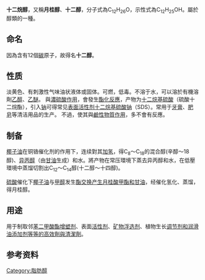**十二烷醇**，又稱**月桂醇**、**十二醇**，分子式為C<sub>12</sub>H<sub>26</sub>O，示性式為C<sub>12</sub>H<sub>25</sub>OH。屬於醇類的一種。

## 命名

因為含有12個[碳](../Page/碳.md "wikilink")原子，故得名**十二醇**。

## 性质

淡黄色、有刺激性气味油状液体或固体。可燃，低毒。不溶于水，可以溶於有機溶劑[乙醇](../Page/乙醇.md "wikilink")、[乙醚](../Page/乙醚.md "wikilink")。 與[濃硫酸作用](https://zh.wikipedia.org/wiki/濃硫酸 "wikilink")，會發生[酯化反應](https://zh.wikipedia.org/wiki/酯化反應 "wikilink")，产物为[十二烷基硫酸](https://zh.wikipedia.org/wiki/十二烷基硫酸 "wikilink")（硫酸十二烷酯），引入[钠](../Page/钠.md "wikilink")可得常见[表面活性剂](../Page/表面活性剂.md "wikilink")[十二烷基硫酸钠](../Page/十二烷基硫酸钠.md "wikilink")（SDS）。常用于[牙膏](https://zh.wikipedia.org/wiki/牙膏 "wikilink")、[肥皂](../Page/肥皂.md "wikilink")等清洁用品的生产。 不過，使其與[鹼性物質作用](https://zh.wikipedia.org/wiki/鹼性 "wikilink")，多不會有反應。

## 制备

[椰子油](../Page/椰子油.md "wikilink")在铜铬催化剂的作用下，连续對其[加氢](https://zh.wikipedia.org/wiki/加氢 "wikilink")，得C<sub>8</sub>～C<sub>18</sub>的混合醇(辛醇～18醇)、[异丙醇](https://zh.wikipedia.org/wiki/异丙醇 "wikilink")（由[甘油](../Page/甘油.md "wikilink")生成）和水。將产物在常压環境下蒸去异丙醇和水，在低壓環境中蒸馏切割出C<sub>12</sub>～C<sub>14</sub>醇(十二醇～十四醇)。

[硫酸](../Page/硫酸.md "wikilink")催化下[椰子油](../Page/椰子油.md "wikilink")与[甲醇](../Page/甲醇.md "wikilink")发生[酯交换产生](https://zh.wikipedia.org/wiki/酯交换 "wikilink")[月桂酸甲酯和](https://zh.wikipedia.org/wiki/月桂酸甲酯 "wikilink")[甘油](../Page/甘油.md "wikilink")，经催化氢化、蒸馏，得月桂醇。

## 用途

用于制取邻[苯二甲酸酯增塑剂](https://zh.wikipedia.org/wiki/苯二甲酸酯 "wikilink")、表面[活性剂](https://zh.wikipedia.org/wiki/活性剂 "wikilink")、[矿物浮选剂](https://zh.wikipedia.org/wiki/矿物 "wikilink")、植物生长[调节剂和](https://zh.wikipedia.org/wiki/调节剂 "wikilink")[润滑油添加剂等等的高效劑與](https://zh.wikipedia.org/wiki/润滑油 "wikilink")[清潔劑](https://zh.wikipedia.org/wiki/清潔劑 "wikilink")。

## 参考资料

[Category:脂肪醇](https://zh.wikipedia.org/wiki/Category:脂肪醇 "wikilink")
